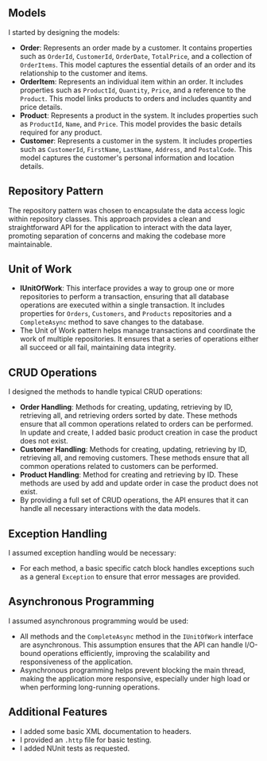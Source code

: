 ﻿## Models
I started by designing the models:
- **Order**: Represents an order made by a customer. It contains properties such as `OrderId`, `CustomerId`, `OrderDate`, `TotalPrice`, and a collection of `OrderItems`. This model captures the essential details of an order and its relationship to the customer and items.
- **OrderItem**: Represents an individual item within an order. It includes properties such as `ProductId`, `Quantity`, `Price`, and a reference to the `Product`. This model links products to orders and includes quantity and price details.
- **Product**: Represents a product in the system. It includes properties such as `ProductId`, `Name`, and `Price`. This model provides the basic details required for any product.
- **Customer**: Represents a customer in the system. It includes properties such as `CustomerId`, `FirstName`, `LastName`, `Address`, and `PostalCode`. This model captures the customer's personal information and location details.

## Repository Pattern
The repository pattern was chosen to encapsulate the data access logic within repository classes. This approach provides a clean and straightforward API for the application to interact with the data layer, promoting separation of concerns and making the codebase more maintainable.

## Unit of Work
- **IUnitOfWork**: This interface provides a way to group one or more repositories to perform a transaction, ensuring that all database operations are executed within a single transaction. It includes properties for `Orders`, `Customers`, and `Products` repositories and a `CompleteAsync` method to save changes to the database.
- The Unit of Work pattern helps manage transactions and coordinate the work of multiple repositories. It ensures that a series of operations either all succeed or all fail, maintaining data integrity.

## CRUD Operations
I designed the methods to handle typical CRUD operations:
- **Order Handling**: Methods for creating, updating, retrieving by ID, retrieving all, and retrieving orders sorted by date. These methods ensure that all common operations related to orders can be performed. In update and create, I added basic product creation in case the product does not exist.
- **Customer Handling**: Methods for creating, updating, retrieving by ID, retrieving all, and removing customers. These methods ensure that all common operations related to customers can be performed.
- **Product Handling**: Method for creating and retrieving by ID. These methods are used by add and update order in case the product does not exist.
- By providing a full set of CRUD operations, the API ensures that it can handle all necessary interactions with the data models.

## Exception Handling
I assumed exception handling would be necessary:
- For each method, a basic specific catch block handles exceptions such as a general `Exception` to ensure that error messages are provided.

## Asynchronous Programming
I assumed asynchronous programming would be used:
- All methods and the `CompleteAsync` method in the `IUnitOfWork` interface are asynchronous. This assumption ensures that the API can handle I/O-bound operations efficiently, improving the scalability and responsiveness of the application.
- Asynchronous programming helps prevent blocking the main thread, making the application more responsive, especially under high load or when performing long-running operations.

## Additional Features
- I added some basic XML documentation to headers.
- I provided an `.http` file for basic testing.
- I added NUnit tests as requested.